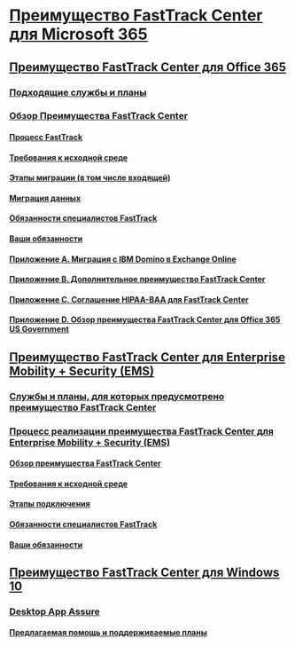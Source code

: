 # [Преимущество FastTrack Center для Microsoft 365](M365-fasttrack-benefit-overview.md)
## [Преимущество FastTrack Center для Office 365](O365-fasttrack-benefit-for-office-365.md)
### [Подходящие службы и планы](O365-eligible-services-and-plans.md)
### [Обзор Преимущества FastTrack Center](O365-fasttrack-benefit-overview.md)
#### [Процесс FastTrack](O365-fasttrack-process.md)
#### [Требования к исходной среде](O365-source-environment-expectations.md)
#### [Этапы миграции (в том числе входящей)](O365-onboarding-and-migration.md)
#### [Миграция данных](O365-data-migration.md)
#### [Обязанности специалистов FastTrack](O365-fasttrack-responsibilities.md)
#### [Ваши обязанности](O365-your-responsibilities.md)
#### [Приложение А. Миграция с IBM Domino в Exchange Online](O365-from-ibm-domino-to-exchange-online.md)
#### [Приложение B. Дополнительное преимущество FastTrack Center](O365-fasttrack-additional-benefits.md)
#### [Приложение C. Соглашение HIPAA-BAA для FastTrack Center](O365-hipaa-business-associate-agreement.md)
#### [Приложение D. Обзор преимущества FastTrack Center для Office 365 US Government](US-Gov-appendix-overview.md)
## [Преимущество FastTrack Center для Enterprise Mobility + Security (EMS)](https://docs.microsoft.com/en-us/enterprise-mobility-security/Solutions/enterprise-mobility-fasttrack-program?toc=/fasttrack/fasttrack/toc.json)
### [Службы и планы, для которых предусмотрено преимущество FastTrack Center](https://docs.microsoft.com/en-us/enterprise-mobility-security/Solutions/fasttrack-center-benefit-for-enterprise-mobility-suite-ems?toc=/fasttrack/fasttrack/toc.json)
### [Процесс реализации преимущества FastTrack Center для Enterprise Mobility + Security (EMS)](https://docs.microsoft.com/en-us/enterprise-mobility-security/Solutions/fasttrack-center-benefit-process-for-enterprise-mobility-suite-ems?toc=/fasttrack/fasttrack/toc.json)
#### [Обзор преимущества FastTrack Center](https://docs.microsoft.com/en-us/enterprise-mobility-security/Solutions/fasttrack-center-benefit-process-for-ems-overview?toc=/fasttrack/fasttrack/toc.json)
#### [Требования к исходной среде](https://docs.microsoft.com/en-us/enterprise-mobility-security/Solutions/fasttrack-center-benefit-process-for-ems-environment-expectations?toc=/fasttrack/fasttrack/toc.json)
#### [Этапы подключения](https://docs.microsoft.com/en-us/enterprise-mobility-security/Solutions/fasttrack-center-benefit-process-for-ems-phases?toc=/fasttrack/fasttrack/toc.json)
#### [Обязанности специалистов FastTrack](https://docs.microsoft.com/en-us/enterprise-mobility-security/Solutions/fasttrack-center-benefit-process-for-ems-fasttrack-responsibilities?toc=/fasttrack/fasttrack/toc.json)
#### [Ваши обязанности](https://docs.microsoft.com/en-us/enterprise-mobility-security/Solutions/fasttrack-center-benefit-process-for-ems-your-responsibilities?toc=/fasttrack/fasttrack/toc.json)
## [Преимущество FastTrack Center для Windows 10](Win-10-fasttrack-benefit-for-Windows-10.md)
### [Desktop App Assure](Win-10-desktop-app-assure.md)
#### [Предлагаемая помощь и поддерживаемые планы](Win-10-daa-assistance-offered-and-plans.md)
